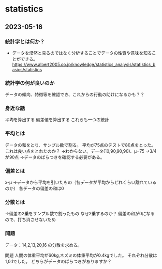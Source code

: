 # statistics

## 2023-05-16

### 統計学とは何か？
- データを漠然と見るのではなく分析することでデータの性質や意味を知ることができる。
https://www.albert2005.co.jp/knowledge/statistics_analysis/statistics_basics/statistics

### 統計学の何が良いのか
データの傾向、特徴等を確認でき、これからの行動の助けになるかも？？
### 身近な話
平均を算出する
偏差値を算出する
これらも一つの統計
### 平均とは
データの和をとり、サンプル数で割る。
平均が75点のテストで80点をとった。これは良い点をとれたのか？
->わからない。データ(10,90,90,90)、μ=75
->3/4が90点
->データのばらつきを確認する必要がある。
### 偏差とは
x-μ
->データから平均を引いたもの（各データが平均からどれくらい離れているのか）
各データの偏差の和は0
### 分散とは
->偏差の2乗をサンプル数で割ったもの
なぜ2乗するのか？
偏差の和が0になるので、打ち消させないため

### 問題
データ：14,2,13,20,16 の分散を求める。

問題
人間の体重平均が60kg,ネズミの体重平均が0.4kgでした。
それぞれ分散は1,0.1でした。
どちらがデータのばらつきがありますか？
